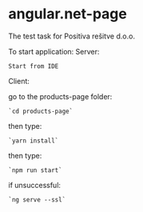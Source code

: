 # angular.net-page
The test task for Positiva rešitve d.o.o.


To start application:
Server:

    Start from IDE

Client:

  go to the products-page folder:

    `cd products-page`

  then type:

    `yarn install`

  then type:

    `npm run start`

  if unsuccessful:

    `ng serve --ssl`
